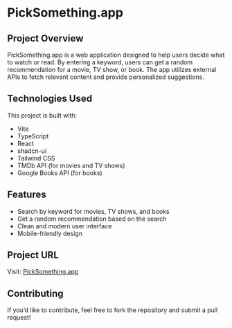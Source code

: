 # PickSomething.app

## Project Overview

PickSomething.app is a web application designed to help users decide what to watch or read. By entering a keyword, users can get a random recommendation for a movie, TV show, or book. The app utilizes external APIs to fetch relevant content and provide personalized suggestions.

## Technologies Used

This project is built with:

- Vite
- TypeScript
- React
- shadcn-ui
- Tailwind CSS
- TMDb API (for movies and TV shows)
- Google Books API (for books)

## Features

- Search by keyword for movies, TV shows, and books
- Get a random recommendation based on the search
- Clean and modern user interface
- Mobile-friendly design

## Project URL

Visit: [PickSomething.app](https://picksomething.app)

## Contributing

If you’d like to contribute, feel free to fork the repository and submit a pull request!
